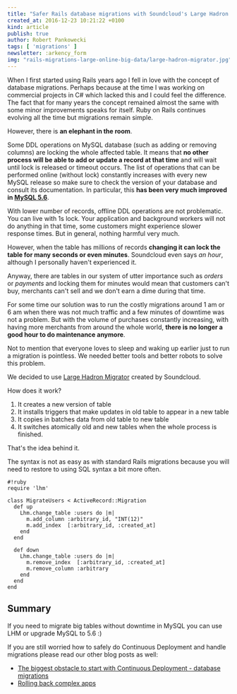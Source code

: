 ```yaml
---
title: "Safer Rails database migrations with Soundcloud's Large Hadron Migrator"
created_at: 2016-12-23 10:21:22 +0100
kind: article
publish: true
author: Robert Pankowecki
tags: [ 'migrations' ]
newsletter: :arkency_form
img: "rails-migrations-large-online-big-data/large-hadron-migrator.jpg"
---
```


When I first started using Rails years ago I fell in love with the concept of
database migrations. Perhaps because at the time I was working on commercial
projects in C# which lacked this and I could feel the difference. The fact
that for many years the concept remained almost the same with some minor
improvements speaks for itself. Ruby on Rails continues evolving all the time but
migrations remain simple.

However, there is **an elephant in the room**.

<!-- more -->

Some DDL operations on MySQL database (such as adding or removing columns)
are locking the whole affected table. It means that **no other process will be
able to add or update a record at that time** and will wait until lock is released
or timeout occurs. The list of operations that can be performed online (without lock)
constantly increases with every new MySQL release so make sure to check the
version of your database and consult its documentation. In particular, this
**has been very much improved in
[MySQL 5.6](https://dev.mysql.com/doc/refman/5.6/en/innodb-create-index-overview.html)**.

With lower number of records, offline DDL operations are not problematic. You can live with 1s
lock. Your application and background workers will not do anything in that
time, some customers might experience slower response times. But in general,
nothing harmful very much.

However, when the table has millions of records **changing it can lock the table
for many seconds or even minutes**. Soundcloud even says _an hour_, although
I personally haven't experienced it.

Anyway, there are tables in our system of utter importance such as _orders_ or
_payments_ and locking them for minutes would mean that customers can't buy,
merchants can't sell and we don't earn a dime during that time.

For some time our solution was to run the costly migrations around 1 am or 6 am when
there was not much traffic and a few minutes of downtime was not a problem.
But with the volume of purchases constantly increasing, with having more merchants from
around the whole world, **there is no longer a good hour to do
maintenance anymore**.

Not to mention that everyone loves to sleep and waking up earlier just to
run a migration is pointless. We needed better tools and better robots to
solve this problem.

We decided to use [Large Hadron Migrator](https://github.com/soundcloud/lhm)
created by Soundcloud.

How does it work?

1. It creates a new version of table
2. It installs triggers that make updates in old table to appear in a new table
3. It copies in batches data from old table to new table
4. It switches atomically old and new tables when the whole process is finished.

That's the idea behind it.

The syntax is not as easy as with standard Rails migrations because you will need
to restore to using SQL syntax a bit more often.

```
#!ruby
require 'lhm'

class MigrateUsers < ActiveRecord::Migration
  def up
    Lhm.change_table :users do |m|
      m.add_column :arbitrary_id, "INT(12)"
      m.add_index  [:arbitrary_id, :created_at]
    end
  end

  def down
    Lhm.change_table :users do |m|
      m.remove_index  [:arbitrary_id, :created_at]
      m.remove_column :arbitrary
    end
  end
end
```

## Summary

If you need to migrate big tables without downtime in MySQL you can use LHM
or upgrade MySQL to 5.6 :)

If you are still worried how to safely do Continuous
Deployment and handle migrations please read our other blog posts as well:

* [The biggest obstacle to start with Continuous Deployment - database migrations](/2014/04/the-biggest-obstacle-to-start-with-continuous-deployment/)
* [Rolling back complex apps](/2015/10/rolling-back-complex-apps/)
